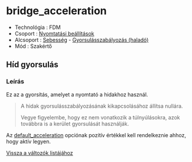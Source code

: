 # bridge\_acceleration

* Technológia : FDM
* Csoport : [Nyomtatási beállítások](../../../konfig/print_settings)
* Alcsoport : [Sebesség](../../../konfig/print_settings#sebesség) - [Gyorsulásszabályozás \(haladó\)](../../../konfig/print_settings#gyorsulásszabályozás)
* Mód : Szakértő

## Híd gyorsulás

### Leírás

Ez az a gyorsítás, amelyet a nyomtató a hidakhoz használ.

> A hidak gyorsulásszabályozásának kikapcsolásához állítsa nullára.
>
> Vegye figyelembe, hogy ez nem vonatkozik a túlnyúlásokra, azok továbbra is a kerület gyorsulását használják.

Az [default\_acceleration](../default_acceleration) opciónak pozitív értékkel kell rendelkeznie ahhoz, hogy aktív legyen.

[Vissza a változók listájához](../../variable_list)

